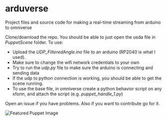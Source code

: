 # arduverse
Project files and source code for making a real-time streaming from arduino to omniverse


Clone/download the repo. You should be able to just open the usda file in *PuppetScene* folder. 
To use:
- Upload the *UDP_FilteredAngle.ino* file to an arduino (RP2040 is what I used). 
- Make sure to change the wifi network credentials to your own
- Try to run the *udp.py* file to make sure the arduino is connecting and sending data
- If the udp to python connection is working, you should be able to get the scene running. 
- To use the base file, in omniverse create a python behavior script on any xform, and attach the script (e.g. *puppet_handle_1.py*)

Open an issue if you have problems. Also if you want to contribute go for it. 

![Featured Puppet Image](https://github.com/cadop/arduverse/blob/main/FeaturedImg.png?raw=true)
